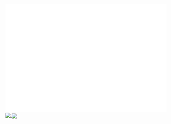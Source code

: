 <a href="./header.svg">
  <img src="header.svg" alt="Click to see the source">
 </a>

 <br>
<a href="https://github.com/boraxpr">
  <img align="top" src="https://github-readme-stats-rngvaw91h-boraxpr.vercel.app/api?username=boraxpr&show_icons=true&theme=tokyonight&include_all_commits=1" />
</a>
<a href="https://github.com/boraxpr">
  <img align="center" src="https://github-readme-stats-m5lmz0gqb-boraxpr.vercel.app/api/top-langs/?username=boraxpr&theme=gruvbox&langs_count=20&hide=QML,Jupyter%20Notebook,c%2B%2B,CMake,PowerShell,Makefile,Ruby&exclude_repo=BlackDesertTools,SeniorLibraryWebTest&size_weight=0.5&count_weight=0.5" />
</a>


<br>
<!---
brightest 
d5ffbc
8affbc
8affbc
25ddbc
25b9bc
darkest

639bff
005cff
-->
